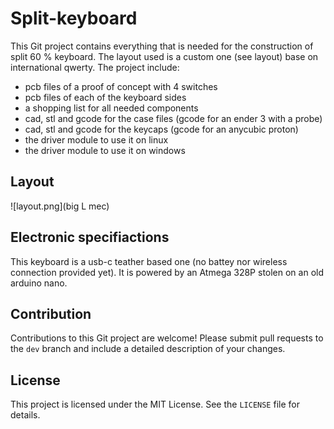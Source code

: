 # Split-keyboard

This Git project contains everything that is needed for the construction of split 60 % keyboard. The layout used is a custom one (see layout) base on international qwerty. The project include:

- pcb files of a proof of concept with 4 switches
- pcb files of each of the keyboard sides
- a shopping list for all needed components
- cad, stl and gcode for the case files (gcode for an ender 3 with a probe)
- cad, stl and gcode for the keycaps (gcode for an anycubic proton)
- the driver module to use it on linux
- the driver module to use it on windows

## Layout
![layout.png](big L mec) 

## Electronic specifiactions

This keyboard is a usb-c teather based one (no battey nor wireless connection provided yet). It is powered by an Atmega 328P stolen on an old arduino nano.

## Contribution

Contributions to this Git project are welcome! Please submit pull requests to the `dev` branch and include a detailed description of your changes.

## License


This project is licensed under the MIT License. See the `LICENSE` file for details.





